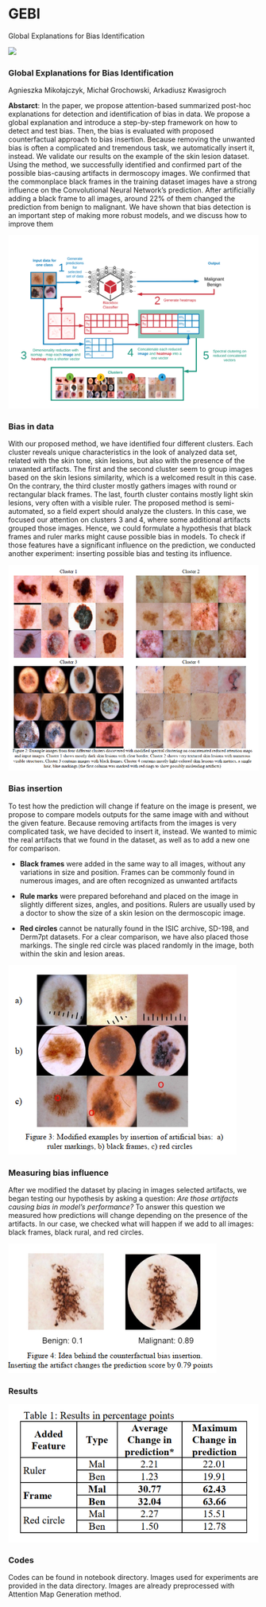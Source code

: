 # GEBI
 Global Explanations for Bias Identification

![](images/anim.gif)

###  Global Explanations for Bias Identification

Agnieszka Mikołajczyk, Michał Grochowski, Arkadiusz Kwasigroch

**Abstarct**:
In the paper, we propose attention-based summarized
post-hoc explanations for detection and identification of
bias in data. We propose a global explanation and
introduce a step-by-step framework on how to detect and
test bias. Then, the bias is evaluated with proposed
counterfactual approach to bias insertion. Because
removing the unwanted bias is often a complicated and
tremendous task, we automatically insert it, instead. We
validate our results on the example of the skin lesion
dataset. Using the method, we successfully identified and
confirmed part of the possible bias-causing artifacts in
dermoscopy images. We confirmed that the commonplace
black frames in the training dataset images have a strong
influence on the Convolutional Neural Network’s
prediction. After artificially adding a black frame to all
images, around 22% of them changed the prediction from
benign to malignant. We have shown that bias detection is
an important step of making more robust models, and we
discuss how to improve them

![](images/flowchart-gebi.png)

### Bias in data

With our proposed method, we have identified four
different clusters. Each cluster reveals unique
characteristics in the look of analyzed data set, related with
the skin tone, skin lesions, but also with the presence of the
unwanted artifacts. The first and the second cluster seem to
group images based on the skin lesions similarity, which is a
welcomed result in this case. 
On the contrary, the third cluster mostly gathers images
with round or rectangular black frames. The last, fourth
cluster contains mostly light skin lesions, very often with a
visible ruler. The proposed method is semi-automated, so a
field expert should analyze the clusters. In this case, we
focused our attention on clusters 3 and 4, where some
additional artifacts grouped those images. Hence, we could
formulate a hypothesis that black frames and ruler marks
might cause possible bias in models. To check if those
features have a significant influence on the prediction, we
conducted another experiment: inserting possible bias and
testing its influence.

![](images/clusters.PNG)

### Bias insertion

To test how the prediction will change if feature on the
image is present, we propose to compare models outputs for
the same image with and without the given feature. Because
removing artifacts from the images is very complicated task,
we have decided to insert it, instead. We wanted to mimic
the real artifacts that we found in the dataset, as well as to
add a new one for comparison.

* **Black frames** were added in the same way to all images,
without any variations in size and position. Frames can be
commonly found in numerous images, and are often
recognized as unwanted artifacts

* **Rule marks** were prepared beforehand and placed on the
image in slightly different sizes, angles, and positions.
Rulers are usually used by a doctor to show the size of a skin
lesion on the dermoscopic image.

* **Red circles** cannot be naturally found in the ISIC
archive, SD-198, and Derm7pt datasets. For a clear
comparison, we have also placed those markings. The single
red circle was placed randomly in the image, both within the
skin and lesion areas.

![](images/bias_insertion.PNG)

### Measuring bias influence

After we modified the dataset by placing in images
selected artifacts, we began testing our hypothesis by asking
a question: *Are those artifacts causing bias in model’s
performance?* To answer this question we measured how
predictions will change depending on the presence of the
artifacts. In our case, we checked what will happen if we add
to all images: black frames, black rural, and red circles.

![](images/bias_insertion2.PNG)

### Results

![](images/results.PNG)

### Codes

Codes can be found in notebook directory. Images used for experiments are provided in the data directory. Images are already preprocessed with Attention Map Generation method.
